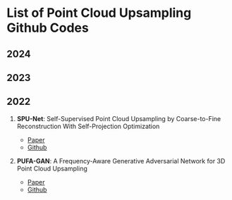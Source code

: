 # List of Point Cloud Upsampling Github Codes

## 2024
## 2023
## 2022
1. **SPU-Net**: Self-Supervised Point Cloud Upsampling by Coarse-to-Fine Reconstruction With Self-Projection Optimization  
    - [Paper](https://ieeexplore.ieee.org/document/9794769)  
    - [Github](https://github.com/lizhuangzi/SPU)

2. **PUFA-GAN**: A Frequency-Aware Generative Adversarial Network for 3D Point Cloud Upsampling  
    - [Paper](https://ieeexplore.ieee.org/document/9961237)  
    - [Github](https://github.com/yuanhui0325/PUFA-GAN)
